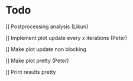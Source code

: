 # Todo

[] Postprocessing analysis (Likun)

[] Implement plot update every x iterations (Peter)

[] Make plot update non blocking

[] Make plot pretty (Peter)

[] Print results pretty


